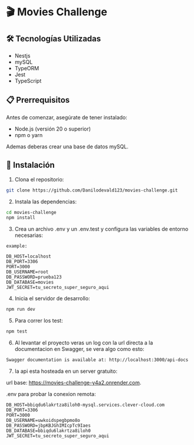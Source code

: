 # 🎬 Movies Challenge


## 🛠️ Tecnologías Utilizadas

- Nestjs
- mySQL
- TypeORM
- Jest
- TypeScript

## 📋 Prerrequisitos

Antes de comenzar, asegúrate de tener instalado:

- Node.js (versión 20 o superior)
- npm o yarn

Ademas deberas crear una base de datos mySQL.


## 🔧 Instalación

1. Clona el repositorio:
```bash
git clone https://github.com/Danilodevald123/movies-challenge.git
```

2. Instala las dependencias:
```bash
cd movies-challenge
npm install
```

3. Crea un archivo .env y un .env.test y configura las variables de entorno necesarias:
```
example: 

DB_HOST=localhost
DB_PORT=3306
PORT=3000
DB_USERNAME=root
DB_PASSWORD=prueba123
DB_DATABASE=movies
JWT_SECRET=tu_secreto_super_seguro_aqui
```

4. Inicia el servidor de desarrollo:
```bash
npm run dev
```

5. Para correr los test:
```bash
npm test
```

6. Al levantar el proyecto veras un log con la url directa a la documentacion en Swagger, se vera algo como esto:
```bash
Swagger documentation is available at: http://localhost:3000/api-docs
```

7. la api esta hosteada en un server gratuito:

url base: https://movies-challenge-y4a2.onrender.com.

.env para probar la conexion remota: 
```
DB_HOST=bbiqdu6lakrtza8iloh0-mysql.services.clever-cloud.com
DB_PORT=3306
PORT=3000
DB_USERNAME=uwkoidspegbpmo8o
DB_PASSWORD=jbpKBJGhIMIcpTc9Iaes
DB_DATABASE=bbiqdu6lakrtza8iloh0
JWT_SECRET=tu_secreto_super_seguro_aqui
```





